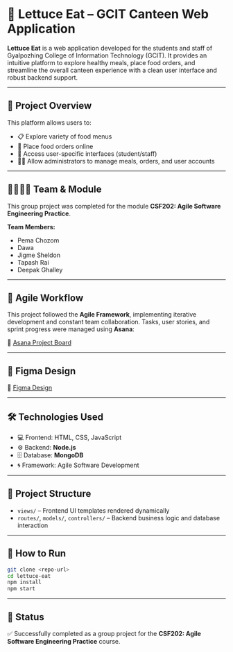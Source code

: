 # 🥗 Lettuce Eat – GCIT Canteen Web Application

**Lettuce Eat** is a web application developed for the students and staff of Gyalpozhing College of Information Technology (GCIT). It provides an intuitive platform to explore healthy meals, place food orders, and streamline the overall canteen experience with a clean user interface and robust backend support.

---

## 📌 Project Overview

This platform allows users to:
- 📋 Explore variety of food menus
- 🛒 Place food orders online
- 👤 Access user-specific interfaces (student/staff)
- 🧑‍💼 Allow administrators to manage meals, orders, and user accounts

---

## 👨‍👩‍👧‍👦 Team & Module

This group project was completed for the module **CSF202: Agile Software Engineering Practice**.

**Team Members:**
- Pema Chozom  
- Dawa  
- Jigme Sheldon  
- Tapash Rai  
- Deepak Ghalley

---

## 🔁 Agile Workflow

This project followed the **Agile Framework**, implementing iterative development and constant team collaboration. Tasks, user stories, and sprint progress were managed using **Asana**:

🔗 [Asana Project Board](https://app.asana.com/1/1209558684444853/project/1209558703289971/board/1209558649788351)

---

## 🎨 Figma Design

🔗 [Figma Design](https://www.figma.com/design/Xcuf6JujK8xWLykASvHNeD/Lettuce-Eat?node-id=0-1&p=f&t=3hHAuCRWUlad5UXj-0)

---

## 🛠️ Technologies Used

- 💻 Frontend: HTML, CSS, JavaScript  
- ⚙️ Backend: **Node.js**  
- 🗄️ Database: **MongoDB**  
- 🌀 Framework: Agile Software Development  

---

## 📂 Project Structure

- `views/` – Frontend UI templates rendered dynamically  
- `routes/`, `models/`, `controllers/` – Backend business logic and database interaction

---

## 🚀 How to Run

```bash
git clone <repo-url>
cd lettuce-eat
npm install
npm start
```
---
## 📌 Status

✅ Successfully completed as a group project for the **CSF202: Agile Software Engineering Practice** course.
